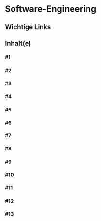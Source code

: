 # Software-Engineering 

## Wichtige Links

## Inhalt(e)

### #1

### #2

### #3

### #4

### #5

### #6

### #7

### #8

### #9

### #10

### #11

### #12

### #13
